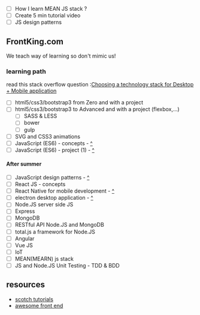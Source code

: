 - [ ] How I learn MEAN JS stack ?
- [ ] Create 5 min tutorial video
- [ ] JS design patterns
## FrontKing.com
We teach way of learning so don't mimic us!
### learning path
read this stack overflow question :[Choosing a technology stack for Desktop + Mobile application](http://stackoverflow.com/questions/31572103/choosing-a-technology-stack-for-desktop-mobile-application)

- [ ] html5/css3/bootstrap3 from Zero and with a project
- [ ] html5/css3/bootstrap3 to Advanced and with a project (flexbox,...)
  - [ ] SASS & LESS
  - [ ] bower
  - [ ] gulp
- [ ] SVG and CSS3 animations
- [ ] JavaScript (ES6) - concepts - [^](https://scotch.io/tutorials/learning-javascript-native-functions-and-how-to-use-them)
- [ ] JavaScript (ES6) - project (1) - [^](https://scotch.io/tutorials/understanding-javascript-promises-pt-i-background-basics)

#### After summer
- [ ] JavaScript design patterns - [^](https://scotch.io/bar-talk/4-javascript-design-patterns-you-should-know)
- [ ] React JS - concepts
- [ ] React Native for mobile development - [^](https://scotch.io/tutorials/make-a-mobile-app-with-reactjs-in-30-minutes)
- [ ] electron desktop application - [^](http%3A%2F%2Fwww.juxt.com%2Fpov%2Fthoughts%2Fbuilding-native-desktop-apps-with-web-tech)
- [ ] Node.JS server side JS
- [ ] Express
- [ ] MongoDB
- [ ] RESTful API Node.JS and MongoDB
- [ ] total.js a framework for Node.JS
- [ ] Angular
- [ ] Vue JS
- [ ] IoT
- [ ] MEAN(MEARN) js stack
- [ ] JS and Node.JS Unit Testing - TDD & BDD

## resources
- [scotch tutorials](https://scotch.io/tutorials)
- [awesome front end](https://github.com/sindresorhus/awesome#front-end-development)
